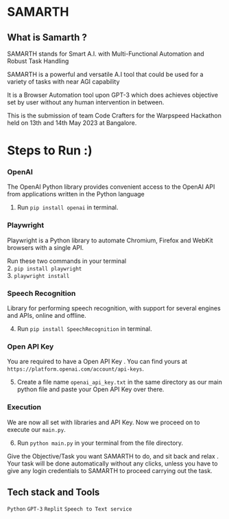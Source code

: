# SAMARTH
## What is Samarth ?
 SAMARTH stands for Smart A.I. with Multi-Functional Automation and Robust Task Handling 
 
 SAMARTH is a powerful and versatile A.I tool that could be used for a variety of tasks with near AGI capability
 
 It is a Browser Automation tool upon GPT-3 which does achieves objective set by user without any human intervention in between.
 
 This is the submission of team Code Crafters for the Warpspeed Hackathon held on 13th and 14th May 2023 at Bangalore.

 # Steps to Run :) 
 ### OpenAI
 The OpenAI Python library provides convenient access to the OpenAI API from applications written in the Python language
 
 1. Run `pip install openai` in terminal.
 ### Playwright
 Playwright is a Python library to automate Chromium, Firefox and WebKit browsers with a single API.
 
 Run these two commands in  your terminal
 <br>
 2. `pip install playwright`
 <br>
 3. `playwright install`
 ### Speech Recognition
 Library for performing speech recognition, with support for several engines and APIs, online and offline.
 
 4. Run `pip install SpeechRecognition` in terminal.
 
 ### Open API Key
 You are required to have a Open API Key . You can find yours at `https://platform.openai.com/account/api-keys`.
 
  5. Create a file name `openai_api_key.txt` in the same directory as our main python file and paste your Open API Key over there.
 
 ### Execution
 We are now all set with libraries and API Key. Now we proceed on to execute our `main.py`.
 
 6. Run `python main.py` in your terminal from the file directory.
 
 Give the Objective/Task you want SAMARTH to do, and sit back and relax . Your task will be done automatically without any clicks, unless you have to give any login credentials to SAMARTH to proceed carrying out the task.
 
 
 ## Tech stack and Tools
 `Python`
 `GPT-3`
 `Replit`
 `Speech to Text service`
